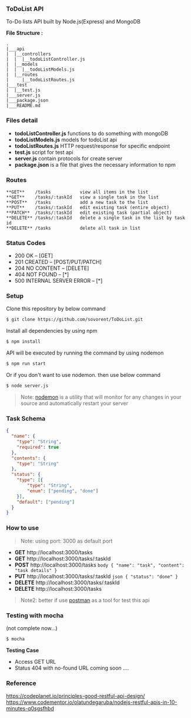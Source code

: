 ### ToDoList API

To-Do lists API built by Node.js(Express) and MongoDB

**File Structure :**
```
.
|___api
|  |__controllers
|  |  |__todoListController.js
|  |__models
|  |  |__todoListModels.js
|  |__routes
|     |__todoListRoutes.js
|___test
|  |__test.js
|___server.js
|___package.json
|___README.md

```

### Files detail

* **todoListController.js**   functions to do something with mongoDB
* **todoListModels.js**       models for todoList api
* **todoListRoutes.js**       HTTP request/response for specific endpoint   
* **test.js**                 script for test api
* **server.js**               contain protocols for create server
* **package.json**            is a file that gives the necessary information to npm

### Routes
```
**GET**    /tasks           view all items in the list
**GET**    /tasks/:taskId   view a single task in the list
**POST**   /tasks           add a new task to the list 
**PUT**    /tasks/:taskId   edit existing task (entire object)
**PATCH**  /tasks/:taskId   edit existing task (partial object)
**DELETE** /tasks/:taskId   delete a single task in the list by task id
**DELETE** /tasks           delete all task in list
```

### Status Codes

* 200 OK – [GET]
* 201 CREATED – [POST/PUT/PATCH]
* 204 NO CONTENT – [DELETE]
* 404 NOT FOUND – [*]
* 500 INTERNAL SERVER ERROR – [*]


### Setup
Clone this repository by below command
```bash
$ git clone https://github.com/sovorent/ToDoList.git
```
Install all dependencies by using npm
```bash
$ npm install
```
 API will be executed by running the command by using nodemon
```bash
$ npm run start
```
Or if you don't want to use nodemon. then use below command
```bash
$ node server.js
```
> Note: [nodemon](https://nodemon.io/) is a utility that will monitor for any changes in your source and automatically restart your server


### Task Schema 

```json
{
  "name": {
    "type": "String",
    "required": true
  },
  "contents": {
    "type": "String"
  },
  "status": {
    "type": [{
        "type": "String",
        "enum": ["pending", "done"]
    }],
    "default": ["pending"]
  }
}
```

### How to use 
> Note: using port: 3000 as default port

* **GET**    http://localhost:3000/tasks            
* **GET**    http://localhost:3000/tasks/:taskId      
* **POST**   http://localhost:3000/tasks ``` body { "name": "task", "content": "task details" } ```
* **PUT**    http://localhost:3000/tasks/:taskId
 ```json { "status": "done" } ```
* **DELETE** http://localhost:3000/tasks/:taskId
* **DELETE** http://localhost:3000/tasks

> Note2: better if use [postman](https://chrome.google.com/webstore/detail/postman/fhbjgbiflinjbdggehcddcbncdddomop?hl=en) as a tool for test this api

### Testing with mocha
(not complete now...)
```bash
$ mocha
```
**Testing Case**
* Access GET URL
* Status 404 with no-found URL
coming soon ....


### Reference
https://codeplanet.io/principles-good-restful-api-design/
https://www.codementor.io/olatundegaruba/nodejs-restful-apis-in-10-minutes-q0sgsfhbd
